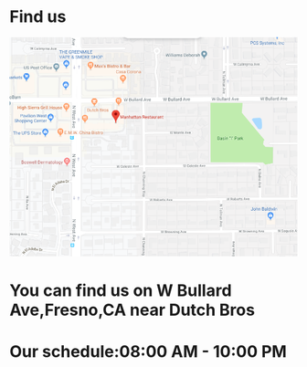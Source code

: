 # Find us

![Find us!](..\images\locatie.jpg)

# You can find us on W Bullard Ave,Fresno,CA near Dutch Bros 

# Our schedule:08:00 AM - 10:00 PM

